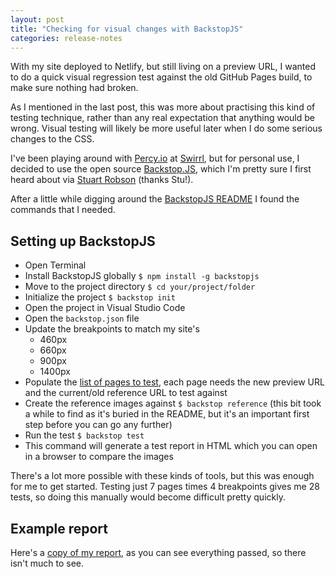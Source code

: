 ```yaml
---
layout: post
title: "Checking for visual changes with BackstopJS"
categories: release-notes
--- 
```


With my site deployed to Netlify, but still living on a preview URL, I wanted to do a quick visual regression test against the old GitHub Pages build, to make sure nothing had broken.

As I mentioned in the last post, this was more about practising this kind of testing technique, rather than any real expectation that anything would be wrong. Visual testing will likely be more useful later when I do some serious changes to the CSS.

I've been playing around with [Percy.io](https://percy.io/) at [Swirrl](https://www.swirrl.com/), but for personal use, I decided to use the open source [Backstop.JS](https://garris.github.io/BackstopJS/), which I'm pretty sure I first heard about via [Stuart Robson](https://twitter.com/StuRobson) (thanks Stu!).

After a little while digging around the [BackstopJS README](https://github.com/garris/BackstopJS) I found the commands that I needed.

## Setting up BackstopJS

- Open Terminal
- Install BackstopJS globally `$ npm install -g backstopjs`
- Move to the project directory `$ cd your/project/folder`
- Initialize the project `$ backstop init`
- Open the project in Visual Studio Code
- Open the `backstop.json` file
- Update the breakpoints to match my site's
	- 460px
	- 660px
	- 900px
	- 1400px
- Populate the [list of pages to test](https://www.benjystanton.co.uk/blog/create-a-list-of-sample-pages-for-testing/), each page needs the new preview URL and the current/old reference URL to test against
- Create the reference images against `$ backstop reference` (this bit took a while to find as it's buried in the README, but it's an important first step before you can go any further)
- Run the test `$ backstop test`
- This command will generate a test report in HTML which you can open in a browser to compare the images

There's a lot more possible with these kinds of tools, but this was enough for me to get started. Testing just 7 pages times 4 breakpoints gives me 28 tests, so doing this manually would become difficult pretty quickly.

## Example report

Here's a [copy of my report](https://friendly-fermi-9e5984.netlify.app/backstop_data/html_report/), as you can see everything passed, so there isn't much to see.
